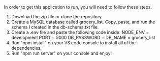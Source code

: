 In order to get this application to run, you will need to follow these steps.

1. Download the zip file or clone the repository.
2. Create a MySQL database called grocery_list. Copy, paste, and run the schema I created in the db-schema.txt file.
3. Create a .env file and paste the following code inside:
NODE_ENV = development
PORT = 5000
DB_PASSWORD = <YOUR MYSQL PASSWORD>
DB_NAME = grocery_list
4. Run "npm install" on your VS code console to install all of the dependencies.  
5. Run "npm run server" on your console and enjoy!
